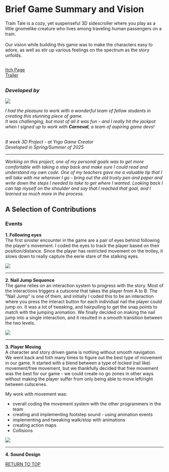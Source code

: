 <a name="TOP"></a>
# Brief Game Summary and Vision
Train Tale is a cozy, yet suspenseful 3D sidescroller where you play as a little gnomelike creature who lives among traveling human passengers on a train.\
 \
Our vision while building this game was to make the characters easy to adore, as well as stir up various feelings on the spectrum as the story unfolds.

## 
[Itch Page](https://yrgo-game-creator.itch.io/train-tale)\
[Trailer](https://www.youtube.com/watch?v=okvqh6uOwDE)
## 

### *Developed by*
![](https://github.com/ewigur/Portfolio/blob/main/Train%20Tale/GIFs/Carneval.gif)

*I had the pleasure to work with a wonderful team of fellow students in creating this stunning piece of game.\
It was challenging, but most of all it was fun - and I really hit the jackpot when I signed up to work with **Carneval**, a team of aspiring game devs!*

 \
*8 week 3D Project - at Yrgo Game Creator*\
*Developed in Spring/Summer of 2025*
_____________________________________________________________________________________
*Working on this project, one of my personal goals was to get more comfortable with taking a step back and make sure I could read and understand my own code. One of my teachers gave me a valuable tip that I will take with me wherever I go - bring out the old trusty pen and paper and write down the steps I needed to take to get where I wanted. Looking back I can tap myself on the shoulder and say that I reached that goal, and I learned so much more in the process.*

## A Selection of Contributions
### Events

**1. Following eyes**\
The first sinister encounter in the game are a pair of eyes behind following the player's movement. I coded the eyes to track the player based on their position/distance. Since the player has restricted movement on the trolley, it slows down to really capture the eerie stare of the stalking eyes.

![](https://github.com/ewigur/Portfolio/blob/main/Train%20Tale/GIFs/Following_Eyes_01.gif)

_____________________________________________________________________________________

**2. Nail Jump Sequence**\
The game relies on an interaction system to progress with the story. Most of the interactions triggers a cutscene that takes the player from A to B. The "Nail Jump" is one of them, and initially I coded this to be an interaction where you press the interact button for each individual nail the player could jump on. It was a lot of tweaking, and hairpulling to get the snap points to match with the jumping animation. We finally decided on making the nail jump into a single interaction, and it resulted in a smooth transition between the two levels.

![](https://github.com/ewigur/Portfolio/blob/main/Train%20Tale/GIFs/Nail_Jump_01.gif)

_____________________________________________________________________________________

**3. Player Moving**\
A character and story driven game is nothing without smooth navigation. We went back and foth many times to figure out the best type of movement in our game. It started with a blend between a type of locked (rail like) movement/free movement, but we thankfully decided that free movement was the best for our game - we could create no go zones in other ways without making the player suffer from only being able to move left/right between cutscenes.

My work with movement was:
- overall coding the movement system with the other programmers in the team
- creating and implementing footstep sound - using animation events
- implementing and tweaking walk/stop with animations
- creating action maps
- Collisions

![](https://github.com/ewigur/Portfolio/blob/main/Train%20Tale/GIFs/PlayerWalk_01.gif)

_____________________________________________________________________________________

**4. Sound Design**


[RETURN TO TOP](#TOP)
             <a name="TOP"></a>  
